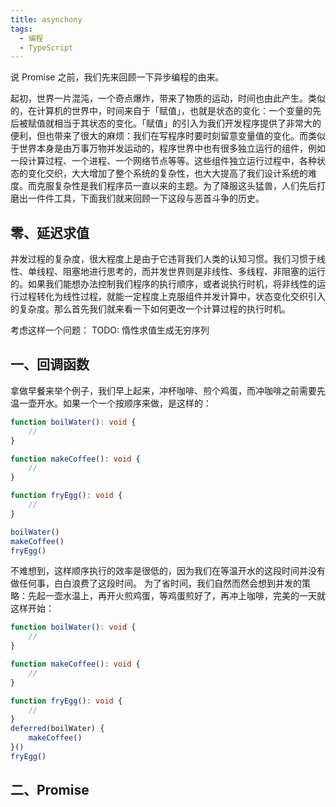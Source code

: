 ```yaml
---
title: asynchony
tags:
  - 编程
  - TypeScript
---
```

说 Promise 之前，我们先来回顾一下异步编程的由来。

起初，世界一片混沌，一个奇点爆炸，带来了物质的运动，时间也由此产生。类似的，在计算机的世界中，时间来自于「赋值」，也就是状态的变化：一个变量的先后被赋值就相当于其状态的变化。「赋值」的引入为我们开发程序提供了非常大的便利，但也带来了很大的麻烦：我们在写程序时要时刻留意变量值的变化。而类似于世界本身是由万事万物并发运动的，程序世界中也有很多独立运行的组件，例如一段计算过程、一个进程、一个网络节点等等。这些组件独立运行过程中，各种状态的变化交织，大大增加了整个系统的复杂性，也大大提高了我们设计系统的难度。而克服复杂性是我们程序员一直以来的主题。为了降服这头猛兽，人们先后打磨出一件件工具，下面我们就来回顾一下这段与恶首斗争的历史。
<!-- more -->

## 零、延迟求值
并发过程的复杂度，很大程度上是由于它违背我们人类的认知习惯。我们习惯于线性、单线程、阻塞地进行思考的，而并发世界则是非线性、多线程、非阻塞的运行的。如果我们能想办法控制我们程序的执行顺序，或者说执行时机，将非线性的运行过程转化为线性过程，就能一定程度上克服组件并发计算中，状态变化交织引入的复杂度。那么首先我们就来看一下如何更改一个计算过程的执行时机。

考虑这样一个问题：
TODO: 惰性求值生成无穷序列

## 一、回调函数

拿做早餐来举个例子，我们早上起来，冲杯咖啡、煎个鸡蛋，而冲咖啡之前需要先温一壶开水。如果一个一个按顺序来做，是这样的：

```TypeScript
function boilWater(): void {
    //
}

function makeCoffee(): void {
    //
}

function fryEgg(): void {
    //
}

boilWater()
makeCoffee()
fryEgg()
```

不难想到，这样顺序执行的效率是很低的，因为我们在等温开水的这段时间并没有做任何事，白白浪费了这段时间。
为了省时间，我们自然而然会想到并发的策略：先起一壶水温上，再开火煎鸡蛋，等鸡蛋煎好了，再冲上咖啡，完美的一天就这样开始：

```TypeScript
function boilWater(): void {
    //
}

function makeCoffee(): void {
    //
}

function fryEgg(): void {
    //
}
deferred(boilWater) {
    makeCoffee()
}()
fryEgg()
```

## 二、Promise